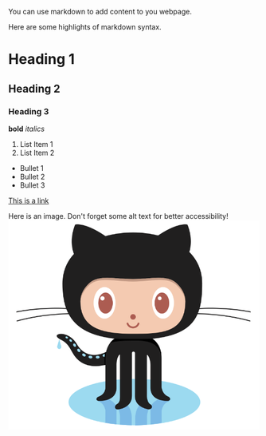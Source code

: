 You can use markdown to add content to you webpage.

Here are some highlights of markdown syntax.

# Heading 1
## Heading 2
### Heading 3

**bold**
*italics*

1. List Item 1
2. List Item 2

* Bullet 1
* Bullet 2
* Bullet 3 

[This is a link](https://google.com)

Here is an image. Don't forget some alt text for better accessibility!
![Image of GitHub's mascot OctoCat](images/OctoCat.png)
